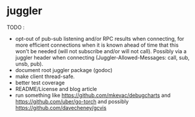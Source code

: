 # juggler

TODO :
* opt-out of pub-sub listening and/or RPC results when connecting, for more efficient connections when it is known ahead of time that this won't be needed (will not subscribe and/or will not call). Possibly via a juggler header when connecting (Juggler-Allowed-Messages: call, sub, unsb, pub).
* document root juggler package (godoc)
* make client thread-safe.
* better test coverage
* README/License and blog article
* run something like https://github.com/mkevac/debugcharts and https://github.com/uber/go-torch and possibly https://github.com/davecheney/gcvis

